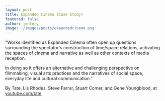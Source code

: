 ```yaml
---
layout: post
title: Expanded Cinema (Case Study)  
featured: false
author: jentery
image: '/images/posts/expandedcinema.png'
---
```


"Works identified as Expanded Cinema often open up questions surrounding the spectator's construction of time/space relations, activating the spaces of cinema and narrative as well as other contexts of media reception.

In doing so it offers an alternative and challenging perspective on filmmaking, visual arts practices and the narratives of social space, everyday life and cultural communication."

By Tate, Lis Rhodes, Steve Farrar, Stuart Comer, and Gene Youngblood, at [youtube.com/tate](https://www.youtube.com/watch?v=lDJqA6jOXYw)
